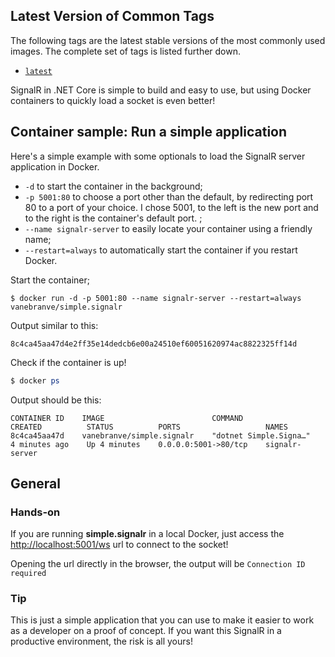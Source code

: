 ## Latest Version of Common Tags
The following tags are the latest stable versions of the most commonly used images. The complete set of tags is listed further down.
* [`latest`](https://github.com/vanessabrava/simple.signalr)

SignalR in .NET Core is simple to build and easy to use, but using Docker containers to quickly load a socket is even better!

## Container sample: Run a simple application

Here's a simple example with some optionals to load the SignalR server application in Docker.

* `-d`  to start the container in the background;
* `-p 5001:80` to choose a port other than the default, by redirecting port 80 to a port of your choice. I chose 5001, to the left is the new port and to the right is the container's default port. ;
* `--name signalr-server` to easily locate your container using a friendly name;
* `--restart=always` to automatically start the container if you restart Docker.

Start the container;
```shell
$ docker run -d -p 5001:80 --name signalr-server --restart=always vanebranve/simple.signalr
```
Output similar to this:
```
8c4ca45aa47d4e2ff35e14dedcb6e00a24510ef60051620974ac8822325ff14d
```

Check if the container is up!
```powershell
$ docker ps
```

Output should be this:
```text
CONTAINER ID    IMAGE                        COMMAND                   CREATED          STATUS          PORTS                   NAMES
8c4ca45aa47d    vanebranve/simple.signalr    "dotnet Simple.Signa…"    4 minutes ago    Up 4 minutes    0.0.0.0:5001->80/tcp    signalr-server
```
## General

### Hands-on
If you are running **simple.signalr** in a local Docker, just access the [http://localhost:5001/ws](http://localhost:5001/ws) url to connect to the socket!

Opening the url directly in the browser, the output will be `Connection ID required`

### Tip

This is just a simple application that you can use to make it easier to work as a developer on a proof of concept. If you want this SignalR in a productive environment, the risk is all yours!
